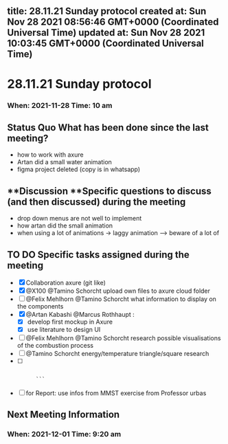 
title: 28.11.21 Sunday protocol
created at: Sun Nov 28 2021 08:56:46 GMT+0000 (Coordinated Universal Time)
updated at: Sun Nov 28 2021 10:03:45 GMT+0000 (Coordinated Universal Time)
---

# 28.11.21 Sunday protocol

### When: 2021-11-28 Time: 10 am

## Status Quo What has been done since the last meeting?

-   how to work with axure
-   Artan did a small water animation
-   figma project deleted (copy is in whatsapp)

## **Discussion **Specific questions to discuss (and then discussed) during the meeting

-   drop down menus are not well to implement
-   how artan did the small animation
-   when using a lot of animations -> laggy animation ⟶ beware of a lot of

## TO DO Specific tasks assigned during the meeting

-   [x] Collaboration axure (git like)
-   [x] @X100 @Tamino Schorcht upload own files to axure cloud folder
-   [ ] @Felix Mehlhorn @Tamino Schorcht what information to display on the components
-   [x] @Artan Kabashi @Marcus Rothhaupt :
    -   [x] develop first mockup in Axure
    -   [x] use literature to design UI
-   [ ] @Felix Mehlhorn @Tamino Schorcht research possible visualisations of the combustion process
-   [ ] @Tamino Schorcht energy/temperature triangle/square research
-   [ ] ````@X100\~\~\~~ get license for axure\~~

        ```
    ````
-   [ ] for Report: use infos from MMST exercise from Professor urbas

## Next Meeting Information

### When: 2021-12-01 Time: 9:20 am

          